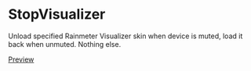 # StopVisualizer
Unload specified Rainmeter Visualizer skin when device is muted, load it back when unmuted. Nothing else.

[Preview](https://i.imgur.com/a7bpDbv.mp4)
